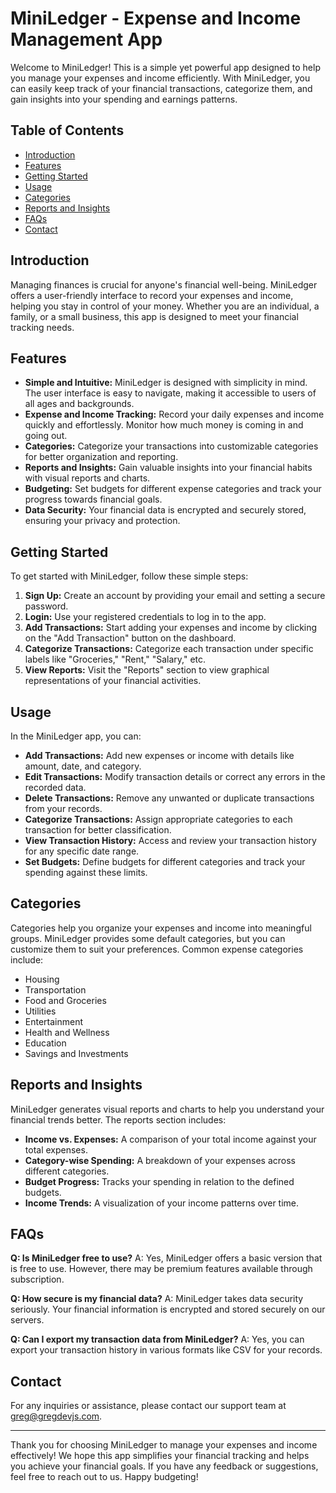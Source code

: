 # MiniLedger - Expense and Income Management App

Welcome to MiniLedger! This is a simple yet powerful app designed to help you manage your expenses and income efficiently. With MiniLedger, you can easily keep track of your financial transactions, categorize them, and gain insights into your spending and earnings patterns.

## Table of Contents

- [Introduction](#introduction)
- [Features](#features)
- [Getting Started](#getting-started)
- [Usage](#usage)
- [Categories](#categories)
- [Reports and Insights](#reports-and-insights)
- [FAQs](#faqs)
- [Contact](#contact)

## Introduction

Managing finances is crucial for anyone's financial well-being. MiniLedger offers a user-friendly interface to record your expenses and income, helping you stay in control of your money. Whether you are an individual, a family, or a small business, this app is designed to meet your financial tracking needs.

## Features

- **Simple and Intuitive:** MiniLedger is designed with simplicity in mind. The user interface is easy to navigate, making it accessible to users of all ages and backgrounds.
- **Expense and Income Tracking:** Record your daily expenses and income quickly and effortlessly. Monitor how much money is coming in and going out.
- **Categories:** Categorize your transactions into customizable categories for better organization and reporting.
- **Reports and Insights:** Gain valuable insights into your financial habits with visual reports and charts.
- **Budgeting:** Set budgets for different expense categories and track your progress towards financial goals.
- **Data Security:** Your financial data is encrypted and securely stored, ensuring your privacy and protection.

## Getting Started

To get started with MiniLedger, follow these simple steps:

1. **Sign Up:** Create an account by providing your email and setting a secure password.
2. **Login:** Use your registered credentials to log in to the app.
3. **Add Transactions:** Start adding your expenses and income by clicking on the "Add Transaction" button on the dashboard.
4. **Categorize Transactions:** Categorize each transaction under specific labels like "Groceries," "Rent," "Salary," etc.
5. **View Reports:** Visit the "Reports" section to view graphical representations of your financial activities.

## Usage

In the MiniLedger app, you can:

- **Add Transactions:** Add new expenses or income with details like amount, date, and category.
- **Edit Transactions:** Modify transaction details or correct any errors in the recorded data.
- **Delete Transactions:** Remove any unwanted or duplicate transactions from your records.
- **Categorize Transactions:** Assign appropriate categories to each transaction for better classification.
- **View Transaction History:** Access and review your transaction history for any specific date range.
- **Set Budgets:** Define budgets for different categories and track your spending against these limits.

## Categories

Categories help you organize your expenses and income into meaningful groups. MiniLedger provides some default categories, but you can customize them to suit your preferences. Common expense categories include:

- Housing
- Transportation
- Food and Groceries
- Utilities
- Entertainment
- Health and Wellness
- Education
- Savings and Investments

## Reports and Insights

MiniLedger generates visual reports and charts to help you understand your financial trends better. The reports section includes:

- **Income vs. Expenses:** A comparison of your total income against your total expenses.
- **Category-wise Spending:** A breakdown of your expenses across different categories.
- **Budget Progress:** Tracks your spending in relation to the defined budgets.
- **Income Trends:** A visualization of your income patterns over time.

## FAQs

**Q: Is MiniLedger free to use?**
A: Yes, MiniLedger offers a basic version that is free to use. However, there may be premium features available through subscription.

**Q: How secure is my financial data?**
A: MiniLedger takes data security seriously. Your financial information is encrypted and stored securely on our servers.

**Q: Can I export my transaction data from MiniLedger?**
A: Yes, you can export your transaction history in various formats like CSV for your records.

## Contact

For any inquiries or assistance, please contact our support team at greg@gregdevjs.com.

---

Thank you for choosing MiniLedger to manage your expenses and income effectively! We hope this app simplifies your financial tracking and helps you achieve your financial goals. If you have any feedback or suggestions, feel free to reach out to us. Happy budgeting!